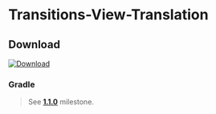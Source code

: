 Transitions-View-Translation
===============

## Download ##
[![Download](https://api.bintray.com/packages/universum-studios/android/universum.studios.android%3Atransitions/images/download.svg)](https://bintray.com/universum-studios/android/universum.studios.android%3Atransitions/_latestVersion)

### Gradle ###
> See **[1.1.0](https://github.com/universum-studios/android_transitions/milestone/1)** milestone.
